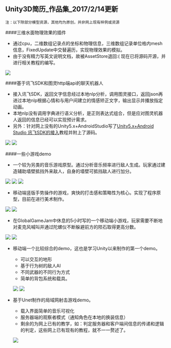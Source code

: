 ## Unity3D简历_作品集_2017/2/14更新
`注：以下除部分模型资源，其他均为原创，并非网上现有样例或资源`

####三维水面物理效果的插件
* 通过cpu，二维数组记录点的坐标和物理信息，三维数组记录单位格内mesh信息，FixedUpdate中交替遍历，实现物理效果的模拟。
* 由于没有精力写英文说明文档，故被AssetStore退回:( 现在已将源码开源，并进行相关教程的编写。

![](/Projects/PhysicalWater/Unity_Plugins_PhysicalWater.png)

####基于讯飞SDK和图灵http端api的聊天机器人
* 接入讯飞SDK，返回文字信息经过本地nlp分析，调用图灵接口，返回json再进过本地nlp根据心情和与用户间建立的情感矫正文字，输出显示并播放指定动画。
* 本地nlp没有调用字典进行语义分析，是正则表达式组合，但是应对图灵机器人返回的信息已经可以实现预计需求。
* 另外：针对网上没有的Unity5.x+AndroidStudio写了[Unity5.x+Android Studio 讯飞SDK的接入](http://liquiddomain.net/forum.php?mod=viewthread&tid=17&extra=page%3D1)教程并附上了源码。

![](/Projects/TalkFriends/Unity_TalkFriend01.png) ![](/Projects/TalkFriends/Unity_TalkFriend02.png)

####一些小游戏demo
* 一个较为另类的音乐游戏原型。通过分析音乐频率进行敌人生成。玩家通过建造辅助墙壁抵挡外来敌人，自身的墙壁可抵挡敌人进行加分。

 ![](/Projects/MusicGame/Unity_Demo_MusicGame01.png)
 ![](/Projects/MusicGame/Unity_Demo_Music02.png)
 ![](/Projects/MusicGame/Unity_Demo_MusicGame03.png) 

* 移动端竖版手势操作的游戏，爽快的打击感和策略性为核心。实现了程序原型，目前在进行美术制作。

 ![](/Projects/Hooker/Unity_Hooker01.png) ![](/Projects/Hooker/Unity_Hooker02.png)

* 在GlobalGameJam中休息的5小时写的一个移动端小游戏，玩家需要不断地对麦克风喊叫并通过陀螺仪不断躲避前方的陨石取得更高分数。

 ![](/Projects/GGJSpaceShouter/Unity_GGJ_SpaceShouter01.png) ![](/Projects/GGJSpaceShouter/Unity_GGJ_SpaceShouter02.png)

* 移动端一个比较综合的demo，这也是学习Unity以来制作的第一个demo。
  * 可以交互的地形
  * 基于行为树的敌人AI
  * 不同武器的不同行为方式
  * 简单的背包系统和载具。
  
   ![](/Projects/FirstRpg/Unity_Demo_Rpg01.png) ![](/Projects/FirstRpg/Unity_Demo_Rpg02.png)

* 基于Unet制作的局域网射击游戏demo。
  * 载入界面简单的音乐可视化
  * 服务器端的观察者模式（通知角色在本地的换装信息）
  * 剩余的为网上已有的教学，如：判定服务器和客户端间信息的传递和逻辑的判定，这些网上已有现有的教程，就不一一赘述了。
  
   ![](/Projects/Unet/Unity_Demo_Unet.png)
